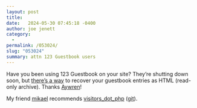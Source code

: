 ```yaml
---
layout: post
title:  
date:   2024-05-30 07:45:18 -0400
author: joe jenett
category:
  -  
permalink: /053024/
slug: "053024"
summary: attn 123 Guestbook users
---
```

<p>
	Have you been using 123 Guestbook on your site? They’re shutting down soon, but <a href="https://aywren.com/2024/05/29/backing-up-your-123-guestbook-as-html/">there’s a way</a> to recover your guestbook entries as HTML (read-only archive). Thanks <a href="https://gamepad.club/@Aywren/112525546181794416">Aywren</a>!
</p>
<p>
	My friend <a href="https://merveilles.town/@mikael/112530001661117194">mikael</a> recommends <a title="Note | mk.aleteoryx.me" href="https://mk.aleteoryx.me/notes/9tq0yb81i7ni085r">visitors_dot_php</a> (<a href="https://git.aleteoryx.me/cgit/visitors_dot_php/about/">git</a>).
</p>
<p>
	<a style="display:none;" href="https://brid.gy/publish/mastodon"><small>(cross-posted to mastodon)</small></a>
</p>

